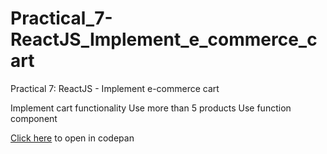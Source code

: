 # Practical_7-ReactJS_Implement_e_commerce_cart
Practical 7: ReactJS - Implement e-commerce cart

Implement cart functionality
Use more than 5 products
Use function component

[Click here](https://codepen.io/bhavy1208/pen/ZEXQBJe) to open in codepan
